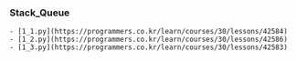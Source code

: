 ### Stack_Queue
    - [1_1.py](https://programmers.co.kr/learn/courses/30/lessons/42584)
    - [1_2.py](https://programmers.co.kr/learn/courses/30/lessons/42586)
    - [1_3.py](https://programmers.co.kr/learn/courses/30/lessons/42583)
